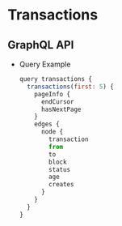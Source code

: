 
# Transactions

## GraphQL API

- Query Example
  ```javascript
  query transactions {
    transactions(first: 5) {
      pageInfo {
        endCursor
        hasNextPage
      }
      edges {
        node {
          transaction
          from
          to
          block
          status
          age
          creates
        }
      }
    }
  }
  ```
